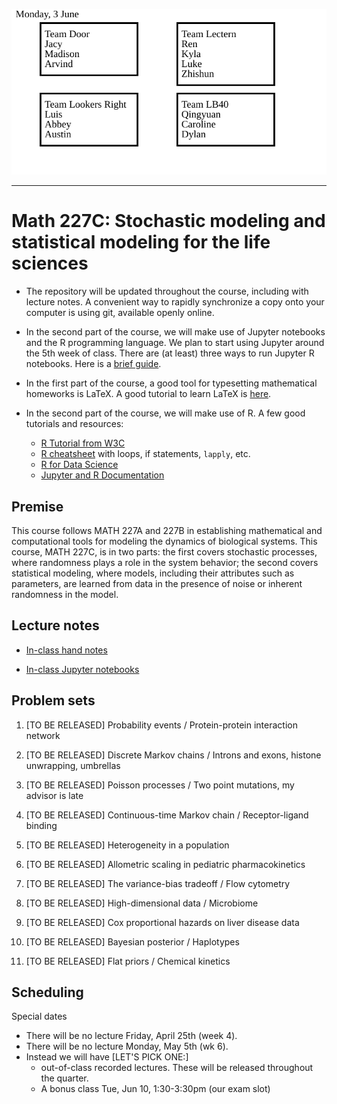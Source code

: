 
![Teams for today](./teams_M227C.svg)

---

# Math 227C: Stochastic modeling and statistical modeling for the life sciences


* The repository will be updated throughout the course, including with lecture notes. A convenient way to rapidly synchronize a copy onto your computer is using git, available openly online.

* In the second part of the course, we will make use of Jupyter notebooks and the R programming language. We plan to start using Jupyter around the 5th week of class. There are (at least) three ways to run Jupyter R notebooks. Here is a [brief guide](INSTALLATION.md). 

* In the first part of the course, a good tool for typesetting mathematical homeworks is LaTeX. A good tutorial to learn LaTeX is [here](https://www.overleaf.com/learn/latex/Tutorials).
* In the second part of the course, we will make use of R. A few good tutorials and resources:
  - [R Tutorial from W3C](https://www.w3schools.com/r/)
  - [R cheatsheet](https://iqss.github.io/dss-workshops/R/Rintro/base-r-cheat-sheet.pdf) with loops, if statements, `lapply`, etc. 
  - [R for Data Science](https://r4ds.had.co.nz/)
  - [Jupyter and R Documentation](https://irkernel.github.io/docs/)

## Premise

This course follows MATH 227A and 227B in establishing mathematical and computational tools for modeling the dynamics of biological systems. 
This course, MATH 227C, is in two parts: the first covers stochastic processes, where randomness plays a role in the system behavior; the second covers statistical modeling, where models, including their attributes such as parameters, are learned from data in the presence of noise or inherent randomness in the model.

## Lecture notes

* [In-class hand notes](LectureNotes)

* [In-class Jupyter notebooks](LectureNotebooks)

## Problem sets

1. [TO BE RELEASED] Probability events / Protein-protein interaction network

2. [TO BE RELEASED] Discrete Markov chains / Introns and exons, histone unwrapping, umbrellas

3. [TO BE RELEASED] Poisson processes / Two point mutations, my advisor is late

4. [TO BE RELEASED] Continuous-time Markov chain / Receptor-ligand binding

5. [TO BE RELEASED] Heterogeneity in a population

6. [TO BE RELEASED] Allometric scaling in pediatric pharmacokinetics

7. [TO BE RELEASED] The variance-bias tradeoff / Flow cytometry

8. [TO BE RELEASED] High-dimensional data / Microbiome

9. [TO BE RELEASED] Cox proportional hazards on liver disease data

10. [TO BE RELEASED] Bayesian posterior / Haplotypes

11. [TO BE RELEASED] Flat priors / Chemical kinetics 


## Scheduling

Special dates

- There will be no lecture Friday, April 25th (week 4). 
- There will be no lecture Monday, May 5th (wk 6).
- Instead we will have [LET'S PICK ONE:]
  * out-of-class recorded lectures. These will be released throughout the quarter.
  * A bonus class Tue, Jun 10, 1:30-3:30pm	(our exam slot)


